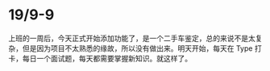 # 19/9-9

​	上班的一周后，今天正式开始添加功能了，是一个二手车鉴定，总的来说不是太复杂，但是因为项目不太熟悉的缘故，所以没有做出来。明天开始，每天在 Type 打卡，每日一个面试题，每天都需要掌握新知识。就这样了。

